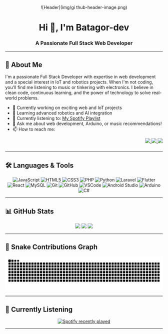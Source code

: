 <div align="center">
  ![Header](img/gi thub-header-image.png)
</div>

<h1 align="center">Hi 👋, I'm Batagor-dev</h1>
<h3 align="center">A Passionate Full Stack Web Developer</h3>

---

## 🚀 About Me

I'm a passionate Full Stack Developer with expertise in web development and a special interest in IoT and robotics projects. When I'm not coding, you'll find me listening to music or tinkering with electronics. I believe in clean code, continuous learning, and the power of technology to solve real-world problems.

- 🔭 Currently working on exciting web and IoT projects
- 🌱 Learning advanced robotics and AI integration
- 🎵 Currently listening to: [My Spotify Playlist](https://open.spotify.com/user/31ctmtjavwpwwfadtojlzyelkiee)
- 💬 Ask me about web development, Arduino, or music recommendations!
- 📫 How to reach me: 

<div align="right">
  <a href="https://www.instagram.com/hy_farel7" target="_blank">
    <img src="https://img.shields.io/badge/Instagram-E4405F?style=for-the-badge&logo=instagram&logoColor=white" />
  </a>
  <a href="https://www.linkedin.com/in/farel-hasdika-62b063306/" target="_blank">
    <img src="https://img.shields.io/badge/LinkedIn-0077B5?style=for-the-badge&logo=linkedin&logoColor=white" />
  </a>
  <a href="https://wa.me/82301518623" target="_blank">
    <img src="https://img.shields.io/badge/Whatsapp-25D366?style=for-the-badge&logo=whatsapp&logoColor=white" />
  </a>
</div>

###

---

## 🛠️ Languages & Tools

<div align="center">
  <img src="https://cdn.jsdelivr.net/gh/devicons/devicon/icons/javascript/javascript-original.svg" height="40" alt="JavaScript" />
  <img src="https://cdn.jsdelivr.net/gh/devicons/devicon/icons/html5/html5-original.svg" height="40" alt="HTML5" />
  <img src="https://cdn.jsdelivr.net/gh/devicons/devicon/icons/css3/css3-original.svg" height="40" alt="CSS3" />
  <img src="https://cdn.jsdelivr.net/gh/devicons/devicon/icons/php/php-original.svg" height="40" alt="PHP" />
  <img src="https://cdn.jsdelivr.net/gh/devicons/devicon/icons/python/python-original.svg" height="40" alt="Python" />
  <img src="https://cdn.jsdelivr.net/gh/devicons/devicon/icons/laravel/laravel-plain.svg" height="40" alt="Laravel" />
  <img src="https://cdn.jsdelivr.net/gh/devicons/devicon/icons/flutter/flutter-original.svg" height="40" alt="Flutter" />
  <img src="https://cdn.jsdelivr.net/gh/devicons/devicon/icons/react/react-original.svg" height="40" alt="React" />
  <img src="https://cdn.jsdelivr.net/gh/devicons/devicon/icons/mysql/mysql-original.svg" height="40" alt="MySQL" />
  <img src="https://cdn.jsdelivr.net/gh/devicons/devicon/icons/git/git-original.svg" height="40" alt="Git" />
  <img src="https://cdn.jsdelivr.net/gh/devicons/devicon/icons/github/github-original.svg" height="40" alt="GitHub" />
  <img src="https://cdn.jsdelivr.net/gh/devicons/devicon/icons/visualstudio/visualstudio-plain.svg" height="40" alt="VSCode" />
  <img src="https://cdn.jsdelivr.net/gh/devicons/devicon/icons/androidstudio/androidstudio-original.svg" height="40" alt="Android Studio" />
  <img src="https://cdn.jsdelivr.net/gh/devicons/devicon/icons/arduino/arduino-original.svg" height="40" alt="Arduino" />
  <img src="https://cdn.jsdelivr.net/gh/devicons/devicon/icons/csharp/csharp-original.svg" height="40" alt="C#" />
</div>

---

## 📊 GitHub Stats

<div align="center">
  <img src="https://github-readme-stats.vercel.app/api?username=Batagor-dev&show_icons=true&theme=dracula&count_private=true" height="150" />
  <img src="https://github-readme-stats.vercel.app/api/top-langs/?username=Batagor-dev&layout=compact&theme=dracula" height="150" />
  <img src="https://streak-stats.demolab.com?user=Batagor-dev&theme=dracula" height="150" />
</div>

---


## 🐍 Snake Contributions Graph

<div align="center">
  <img src="https://raw.githubusercontent.com/Batagor-dev/Batagor-dev/output/snake.svg" alt="Snake animation" />
</div>

---

## 🎵 Currently Listening

<div align="center">
  <a href="https://open.spotify.com/user/31ctmtjavwpwwfadtojlzyelkiee">
    <img src="https://spotify-recently-played-readme.vercel.app/api?user=31ctmtjavwpwwfadtojlzyelkiee&count=5" alt="Spotify recently played" />
  </a>
</div>


---

